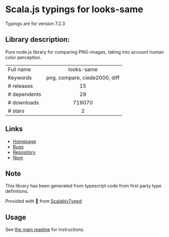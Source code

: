 
# Scala.js typings for looks-same

Typings are for version 7.2.3

## Library description:
Pure node.js library for comparing PNG-images, taking into account human color perception.

|                    |                 |
| ------------------ | :-------------: |
| Full name          | looks-same |
| Keywords           | png, compare, ciede2000, diff |
| # releases         | 15 |
| # dependents       | 29 |
| # downloads        | 719070 |
| # stars            | 2 |

## Links
- [Homepage](https://github.com/gemini-testing/looks-same)
- [Bugs](https://github.com/gemini-testing/looks-same/issues)
- [Repository](https://github.com/gemini-testing/looks-same)
- [Npm](https://www.npmjs.com/package/looks-same)
    


## Note
This library has been generated from typescript code from first party type definitions.

Provided with :purple_heart: from [ScalablyTyped](https://github.com/oyvindberg/ScalablyTyped)

## Usage
See [the main readme](../../readme.md) for instructions.


